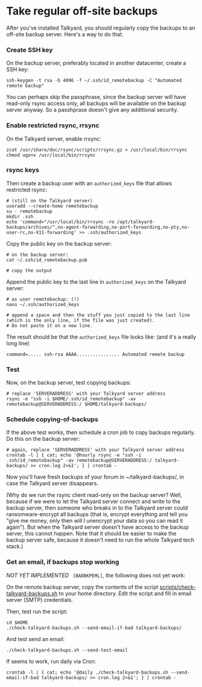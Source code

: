 Take regular off-site backups
======================

After you've installed Talkyard, you should regularly copy the backups
to an off-site backup server. Here's a way to do that.


### Create SSH key

On the backup server, preferably located in another datacenter, create a SSH
key:

    ssh-keygen -t rsa -b 4096 -f ~/.ssh/id_remotebackup -C "Automated remote backup"

You can perhaps skip the passphrase, since the backup server will have
read-only rsync access only, all backups will be available on the backup server
anyway. So a passhprase doesn't give any additional security.


### Enable restricted rsync, rrsync

On the Talkyard server, enable rrsync:

    zcat /usr/share/doc/rsync/scripts/rrsync.gz > /usr/local/bin/rrsync
    chmod ugo+x /usr/local/bin/rrsync


### rsync keys

Then create a backup user with an `authorized_keys` file that allows restricted rsync:

    # (still on the Talkyard server)
    useradd --create-home remotebackup
    su - remotebackup
    mkdir .ssh
    echo 'command="/usr/local/bin/rrsync -ro /opt/talkyard-backups/archives/",no-agent-forwarding,no-port-forwarding,no-pty,no-user-rc,no-X11-forwarding' >> .ssh/authorized_keys

Copy the public key on the backup server:

    # on the backup server:
    cat ~/.ssh/id_remotebackup.pub

    # copy the output

Append the public key to the last line in `authorized_keys` on the Talkyard server:

    # as user remotebackup: (!)
    nano ~/.ssh/authorized_keys

    # append a space and then the stuff you just copied to the last line (which is the only line, if the file was just created).
    # Do not paste it on a new line.

The result should be that the `authorized_keys` file looks like: (and it's a really long line)

    command=..... ssh-rsa AAAA................ Automated remote backup


### Test

Now, on the backup server, test copying backups:

    # replace 'SERVERADDRESS' with your Talkyard server address
    rsync -e "ssh -i $HOME/.ssh/id_remotebackup" -av remotebackup@SERVERADDRESS:/ $HOME/talkyard-backups/


### Schedule copying-of-backups

If the above test works, then schedule a cron job to copy backups regularly. Do this on the backup server:

    # again, replace 'SERVERADDRESS' with your Talkyard server address
    crontab -l | { cat; echo '@hourly rsync -e "ssh -i .ssh/id_remotebackup" -av remotebackup@SERVERADDRESS:/ talkyard-backups/ >> cron.log 2>&1'; } | crontab -

Now you'll have fresh backups of your forum in ~/talkyard-backups/, in case the Talkyard
server disappears.

(Why do we run the rsync client read-only on the backup server? Well, because
if we were to let the Talkyard server connect and write to the backup server, then
someone who breaks in to the Talkyard server could ransomware-encrypt all backups
(that is, encrypt everything and tell you "give me money, only then will I
unencrypt your data so you can read it again"). But when the Talkyard server doesn't
have access to the backup server, this cannot happen. Note that it should be
easier to make the backup server safe, because it doesn't need to run the whole
Talkyard tech stack.)


### Get an email, if backups stop working

*NOT YET IMPLEMENTED* ` [BADBKPEML]`, the following does not yet work:

On the remote backup server, copy the contents of the script
[scripts/check-talkyard-backups.sh](../scripts/check-talkyard-backups.sh)
to your home directory. Edit the script and fill in email server (SMTP)
credentials.

Then, test run the script:

    cd $HOME
    ./check-talkyard-backups.sh --send-email-if-bad talkyard-backups/

And test send an email:

    ./check-talkyard-backups.sh --send-test-email

If seems to work, run daily via Cron:

    crontab -l | { cat; echo '@daily ./check-talkyard-backups.sh --send-email-if-bad talkyard-backups/ >> cron.log 2>&1'; } | crontab -

